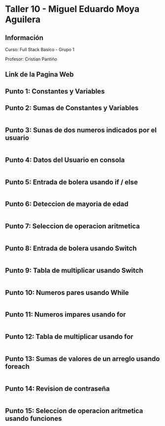 <h1> Taller 10 - Miguel Eduardo Moya Aguilera</h1>

<h2>Información</h2>
<p>Curso: Full Stack Basico - Grupo 1</p>
<p>Profesor: Cristian Pantiño</p>

<h2>Link de la Pagina Web</h2>
<a href=""></a>

<h2>Punto 1: Constantes y Variables</h2>
<a href=""></a>

<h2>Punto 2: Sumas de Constantes y Variables</h2>
<img src="" alt="">

<h2>Punto 3: Sunas de dos numeros indicados por el usuario </h2>
<img src="" alt="">

<h2>Punto 4: Datos del Usuario en consola</h2>
<img src="" alt="">

<h2>Punto 5: Entrada de bolera usando if / else </h2>
<img src="" alt="">

<h2>Punto 6: Deteccion de mayoria de edad </h2>
<img src="" alt="">

<h2>Punto 7: Seleccion de operacion aritmetica</h2>
<img src="" alt="">

<h2>Punto 8: Entrada de bolera usando Switch</h2>
<img src="" alt="">

<h2>Punto 9: Tabla de multiplicar usando Switch</h2>
<img src="" alt="">

<h2>Punto 10: Numeros pares usando While</h2>
<img src="" alt="">

<h2>Punto 11: Numeros impares usando for</h2>
<img src="" alt="">

<h2>Punto 12: Tabla de multiplicar usando for</h2>
<img src="" alt="">

<h2>Punto 13: Sumas de valores de un arreglo usando foreach</h2>
<img src="" alt="">

<h2>Punto 14: Revision de contraseña</h2>
<img src="" alt="">

<h2>Punto 15: Seleccion de operacion aritmetica usando funciones</h2>
<img src="" alt="">